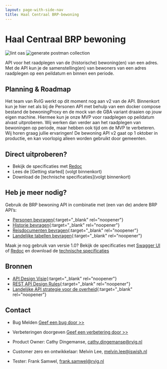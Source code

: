 ```yaml
---
layout: page-with-side-nav
title: Haal Centraal BRP-bewoning
---
```

# Haal Centraal BRP bewoning

![lint oas](https://github.com/BRP-API/Haal-Centraal-BRP-Bewoning/workflows/lint-oas/badge.svg)
![generate postman collection](https://github.com/BRP-API/Haal-Centraal-BRP-Bewoning/workflows/generate-postman-collection/badge.svg)

API voor het raadplegen van de (historische) bewoning(en) van een adres. Met de API kun je de samenstelling(en) van bewoners van een adres raadplegen op een peildatum en binnen een periode.

## Planning & Roadmap
Het team van RvIG werkt op dit moment nog aan v2 van de API. Binnenkort kun je hier net als bij de Personen API met behulp van een docker compose bestand de bewoningProxy en de mock van de GBA variant draaien op jouw eigen machine. Hiermee kun je onze MVP voor raadplegen op peildatum alvast uitproberen. Wij werken dan verder aan het raadplegen van bewoningen op periode, maar hebben ook tijd om de MVP te verbeteren. Wij horen graag jullie ervaringen!
De bewoning API v2 gaat op 1 oktober in productie, en kan voorlopig alleen worden gebruikt door gemeenten. 

## Direct uitproberen?
* Bekijk de specificaties met [Redoc](https://brp-api.github.io/Haal-Centraal-BRP-bewoning/redoc-io)
* Lees de [Getting started] (volgt binnenkort)
* Download de [technische specificaties](volgt binnenkort)

## Heb je meer nodig? 
Gebruik de BRP bewoning API in combinatie met (een van de) andere BRP API’s:

* [Personen bevragen](https://BRP-API.github.io/Haal-Centraal-BRP-bevragen){:target="_blank" rel="noopener"}
* [Historie bevragen](https://BRP-API.github.io/Haal-Centraal-BRP-historie-bevragen){:target="_blank" rel="noopener"}
* [Reisdocumenten bevragen](https://BRP-API.github.io/Haal-Centraal-Reisdocumenten-bevragen){:target="_blank" rel="noopener"}
* [Landelijke tabellen bevragen](https://BRP-API.github.io/Haal-Centraal-BRP-tabellen-bevragen){:target="_blank" rel="noopener"}
  
Maak je nog gebruik van versie 1.0? Bekijk de specificaties met [Swagger UI](https://brp-api.github.io/Haal-Centraal-BRP-bewoning/swagger-ui) of [Redoc](https://brp-api.github.io/Haal-Centraal-BRP-bewoning/redoc) en download de [technische specificaties](https://github.com/BRP-API/Haal-Centraal-BRP-Bewoning/blob/master/specificatie/genereervariant/openapi.yaml)

## Bronnen

* [API Design Visie](https://github.com/Geonovum/KP-APIs/blob/master/overleggen/Werkgroep%20API%20design%20visie/API%20Design%20Visie.md){:target="_blank" rel="noopener"}
* [REST API Design Rules](https://docs.geostandaarden.nl/api/API-Designrules/){:target="_blank" rel="noopener"}
* [Landelijke API strategie voor de overheid](https://geonovum.github.io/KP-APIs/){:target="_blank" rel="noopener"}

## Contact

* Bug Melden
  [Geef een bug door >>](https://github.com/BRP-API/Haal-Centraal-BRP-bewoning/issues/new?assignees=&labels=bug&template=bug_report.md&title=)
* Verbeteringen doorgeven
  [Geef een verbetering door >>](https://github.com/BRP-API/Haal-Centraal-BRP-bewoning/issues/new?assignees=&labels=enhancement&template=enhancement.md&title=)

* Product Owner: Cathy Dingemanse, [cathy.dingemanse@rvig.nl](mailto:cathy.dingemanse@rvig.nl)
* Customer zero en ontwikkelaar: Melvin Lee, [melvin.lee@iswish.nl](mailto:melvin.lee@rvig.nl)
* Tester: Frank Samwel, [frank.samwel@rvig.nl](mailto:frank.samwel@rvig.nl)


